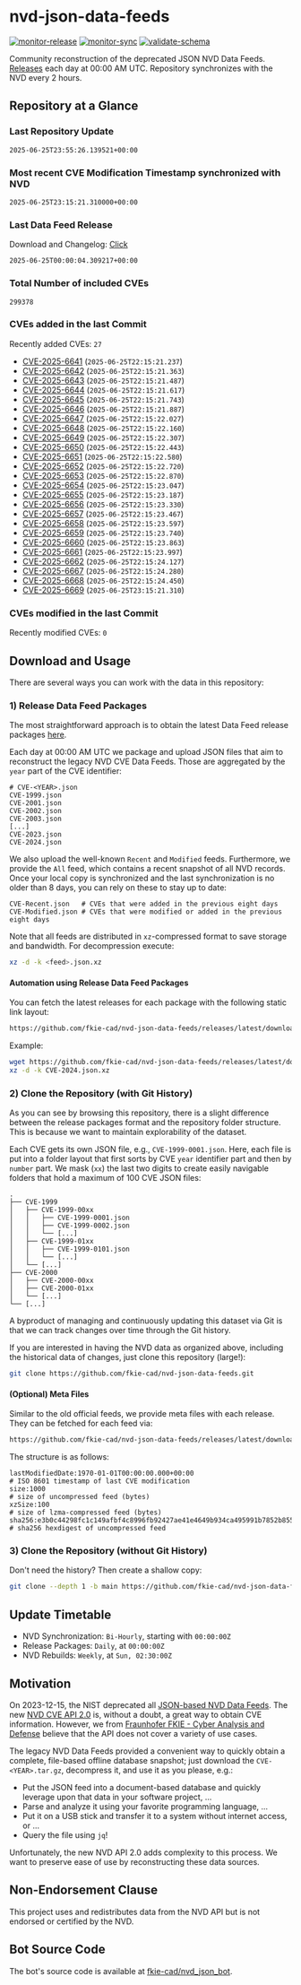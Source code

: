 # nvd-json-data-feeds

[![monitor-release](https://github.com/fkie-cad/nvd-json-data-feeds/actions/workflows/monitor_release.yml/badge.svg)](https://github.com/fkie-cad/nvd-json-data-feeds/actions/workflows/monitor_release.yml)
[![monitor-sync](https://github.com/fkie-cad/nvd-json-data-feeds/actions/workflows/monitor_sync.yml/badge.svg)](https://github.com/fkie-cad/nvd-json-data-feeds/actions/workflows/monitor_sync.yml)
[![validate-schema](https://github.com/fkie-cad/nvd-json-data-feeds/actions/workflows/validate_schema.yml/badge.svg)](https://github.com/fkie-cad/nvd-json-data-feeds/actions/workflows/validate_schema.yml)

Community reconstruction of the deprecated JSON NVD Data Feeds.
[Releases](https://github.com/fkie-cad/nvd-json-data-feeds/releases/latest) each day at 00:00 AM UTC.
Repository synchronizes with the NVD every 2 hours.

## Repository at a Glance

### Last Repository Update

```plain
2025-06-25T23:55:26.139521+00:00
```

### Most recent CVE Modification Timestamp synchronized with NVD

```plain
2025-06-25T23:15:21.310000+00:00
```

### Last Data Feed Release

Download and Changelog: [Click](https://github.com/fkie-cad/nvd-json-data-feeds/releases/latest)

```plain
2025-06-25T00:00:04.309217+00:00
```

### Total Number of included CVEs

```plain
299378
```

### CVEs added in the last Commit

Recently added CVEs: `27`

- [CVE-2025-6641](CVE-2025/CVE-2025-66xx/CVE-2025-6641.json) (`2025-06-25T22:15:21.237`)
- [CVE-2025-6642](CVE-2025/CVE-2025-66xx/CVE-2025-6642.json) (`2025-06-25T22:15:21.363`)
- [CVE-2025-6643](CVE-2025/CVE-2025-66xx/CVE-2025-6643.json) (`2025-06-25T22:15:21.487`)
- [CVE-2025-6644](CVE-2025/CVE-2025-66xx/CVE-2025-6644.json) (`2025-06-25T22:15:21.617`)
- [CVE-2025-6645](CVE-2025/CVE-2025-66xx/CVE-2025-6645.json) (`2025-06-25T22:15:21.743`)
- [CVE-2025-6646](CVE-2025/CVE-2025-66xx/CVE-2025-6646.json) (`2025-06-25T22:15:21.887`)
- [CVE-2025-6647](CVE-2025/CVE-2025-66xx/CVE-2025-6647.json) (`2025-06-25T22:15:22.027`)
- [CVE-2025-6648](CVE-2025/CVE-2025-66xx/CVE-2025-6648.json) (`2025-06-25T22:15:22.160`)
- [CVE-2025-6649](CVE-2025/CVE-2025-66xx/CVE-2025-6649.json) (`2025-06-25T22:15:22.307`)
- [CVE-2025-6650](CVE-2025/CVE-2025-66xx/CVE-2025-6650.json) (`2025-06-25T22:15:22.443`)
- [CVE-2025-6651](CVE-2025/CVE-2025-66xx/CVE-2025-6651.json) (`2025-06-25T22:15:22.580`)
- [CVE-2025-6652](CVE-2025/CVE-2025-66xx/CVE-2025-6652.json) (`2025-06-25T22:15:22.720`)
- [CVE-2025-6653](CVE-2025/CVE-2025-66xx/CVE-2025-6653.json) (`2025-06-25T22:15:22.870`)
- [CVE-2025-6654](CVE-2025/CVE-2025-66xx/CVE-2025-6654.json) (`2025-06-25T22:15:23.047`)
- [CVE-2025-6655](CVE-2025/CVE-2025-66xx/CVE-2025-6655.json) (`2025-06-25T22:15:23.187`)
- [CVE-2025-6656](CVE-2025/CVE-2025-66xx/CVE-2025-6656.json) (`2025-06-25T22:15:23.330`)
- [CVE-2025-6657](CVE-2025/CVE-2025-66xx/CVE-2025-6657.json) (`2025-06-25T22:15:23.467`)
- [CVE-2025-6658](CVE-2025/CVE-2025-66xx/CVE-2025-6658.json) (`2025-06-25T22:15:23.597`)
- [CVE-2025-6659](CVE-2025/CVE-2025-66xx/CVE-2025-6659.json) (`2025-06-25T22:15:23.740`)
- [CVE-2025-6660](CVE-2025/CVE-2025-66xx/CVE-2025-6660.json) (`2025-06-25T22:15:23.863`)
- [CVE-2025-6661](CVE-2025/CVE-2025-66xx/CVE-2025-6661.json) (`2025-06-25T22:15:23.997`)
- [CVE-2025-6662](CVE-2025/CVE-2025-66xx/CVE-2025-6662.json) (`2025-06-25T22:15:24.127`)
- [CVE-2025-6667](CVE-2025/CVE-2025-66xx/CVE-2025-6667.json) (`2025-06-25T22:15:24.280`)
- [CVE-2025-6668](CVE-2025/CVE-2025-66xx/CVE-2025-6668.json) (`2025-06-25T22:15:24.450`)
- [CVE-2025-6669](CVE-2025/CVE-2025-66xx/CVE-2025-6669.json) (`2025-06-25T23:15:21.310`)


### CVEs modified in the last Commit

Recently modified CVEs: `0`



## Download and Usage

There are several ways you can work with the data in this repository:

### 1) Release Data Feed Packages

The most straightforward approach is to obtain the latest Data Feed release packages [here](https://github.com/fkie-cad/nvd-json-data-feeds/releases/latest).

Each day at 00:00 AM UTC we package and upload JSON files that aim to reconstruct the legacy NVD CVE Data Feeds.
Those are aggregated by the `year` part of the CVE identifier:

```
# CVE-<YEAR>.json
CVE-1999.json
CVE-2001.json
CVE-2002.json
CVE-2003.json
[...]
CVE-2023.json
CVE-2024.json
```

We also upload the well-known `Recent` and `Modified` feeds.
Furthermore, we provide the `All` feed, which contains a recent snapshot of all NVD records.
Once your local copy is synchronized and the last synchronization is no older than 8 days, you can rely on these to stay up to date:

```plain
CVE-Recent.json   # CVEs that were added in the previous eight days
CVE-Modified.json # CVEs that were modified or added in the previous eight days
```

Note that all feeds are distributed in `xz`-compressed format to save storage and bandwidth.
For decompression execute:

```sh
xz -d -k <feed>.json.xz
```

#### Automation using Release Data Feed Packages

You can fetch the latest releases for each package with the following static link layout:

```sh
https://github.com/fkie-cad/nvd-json-data-feeds/releases/latest/download/CVE-<YEAR>.json.xz
```

Example:

```sh
wget https://github.com/fkie-cad/nvd-json-data-feeds/releases/latest/download/CVE-2024.json.xz
xz -d -k CVE-2024.json.xz
```

### 2) Clone the Repository (with Git History)

As you can see by browsing this repository, there is a slight difference between the release packages format and the repository folder structure.
This is because we want to maintain explorability of the dataset.

Each CVE gets its own JSON file, e.g., `CVE-1999-0001.json`.
Here, each file is put into a folder layout that first sorts by CVE `year` identifier part and then by `number` part.
We mask (`xx`) the last two digits to create easily navigable folders that hold a maximum of 100 CVE JSON files:

```plain
.
├── CVE-1999
│   ├── CVE-1999-00xx
│   │   ├── CVE-1999-0001.json
│   │   ├── CVE-1999-0002.json
│   │   └── [...]
│   ├── CVE-1999-01xx
│   │   ├── CVE-1999-0101.json
│   │   └── [...]
│   └── [...]
├── CVE-2000
│   ├── CVE-2000-00xx
│   ├── CVE-2000-01xx
│   └── [...]
└── [...]
```

A byproduct of managing and continuously updating this dataset via Git is that we can track changes over time through the Git history.

If you are interested in having the NVD data as organized above, including the historical data of changes, just clone this repository (large!):

```sh
git clone https://github.com/fkie-cad/nvd-json-data-feeds.git
```

#### (Optional) Meta Files

Similar to the old official feeds, we provide meta files with each release. They can be fetched for each feed via:

```sh
https://github.com/fkie-cad/nvd-json-data-feeds/releases/latest/download/CVE-<YEAR>.meta
```

The structure is as follows:

```plain
lastModifiedDate:1970-01-01T00:00:00.000+00:00                          # ISO 8601 timestamp of last CVE modification
size:1000                                                               # size of uncompressed feed (bytes)
xzSize:100                                                              # size of lzma-compressed feed (bytes)
sha256:e3b0c44298fc1c149afbf4c8996fb92427ae41e4649b934ca495991b7852b855 # sha256 hexdigest of uncompressed feed
```

### 3) Clone the Repository (without Git History)

Don't need the history? Then create a shallow copy:

```sh
git clone --depth 1 -b main https://github.com/fkie-cad/nvd-json-data-feeds.git
```


## Update Timetable

* NVD Synchronization: `Bi-Hourly`, starting with `00:00:00Z`
* Release Packages: `Daily`, at `00:00:00Z`
* NVD Rebuilds: `Weekly`, at `Sun, 02:30:00Z`


## Motivation

On 2023-12-15, the NIST deprecated all [JSON-based NVD Data Feeds](https://nvd.nist.gov/vuln/data-feeds#divRetirementBanner-1).
The new [NVD CVE API 2.0](https://nvd.nist.gov/developers/vulnerabilities) is, without a doubt, a great way to obtain CVE information.
However, we from [Fraunhofer FKIE - Cyber Analysis and Defense](https://www.fkie.fraunhofer.de/en/departments/cad.html) believe that the API does not cover a variety of use cases.

The legacy NVD Data Feeds provided a convenient way to quickly obtain a complete, file-based offline database snapshot; just download the `CVE-<YEAR>.tar.gz`, decompress it, and use it as you please, e.g.:

- Put the JSON feed into a document-based database and quickly leverage upon that data in your software project, ...
- Parse and analyze it using your favorite programming language, ...
- Put it on a USB stick and transfer it to a system without internet access, or ...
- Query the file using `jq`!

Unfortunately, the new NVD API 2.0 adds complexity to this process.
We want to preserve ease of use by reconstructing these data sources.

## Non-Endorsement Clause

This project uses and redistributes data from the NVD API but is not endorsed or certified by the NVD.

## Bot Source Code

The bot's source code is available at [fkie-cad/nvd\_json\_bot](https://github.com/fkie-cad/nvd_json_bot).